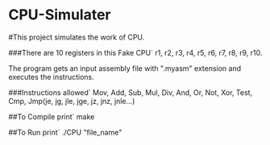 # CPU-Simulater

#This project simulates the work of CPU. 

###There are 10 registers in this Fake CPU`
r1, r2, r3, r4, r5, r6, r7, r8, r9, r10.

The program gets an input assembly file with ".myasm" extension and executes the instructions.

###Instructions allowed`
Mov, Add, Sub, Mul, Div, And, Or, Not, Xor, Test, Cmp, Jmp(je, jg, jle, jge, jz, jnz, jnle...)

##To Compile print` 
  make

##To Run print` 
  ./CPU "file_name"
